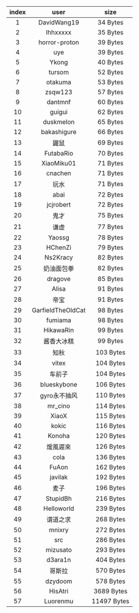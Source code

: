 | index |    user    |   size    |
|:-----:|:----------:|:---------:|
| 1 | DavidWang19 | 34 Bytes |
| 2 | lhhxxxxx | 35 Bytes |
| 3 | horror-proton | 39 Bytes |
| 4 | uye | 39 Bytes |
| 5 | Ykong | 40 Bytes |
| 6 | tursom | 52 Bytes |
| 7 | otakuma | 53 Bytes |
| 8 | zsqw123 | 57 Bytes |
| 9 | dantmnf | 60 Bytes |
| 10 | guigui | 62 Bytes |
| 11 | duskmelon | 65 Bytes |
| 12 | bakashigure | 66 Bytes |
| 13 | 鼹鼠 | 69 Bytes |
| 14 | FutabaRio | 70 Bytes |
| 15 | XiaoMiku01 | 71 Bytes |
| 16 | cnachen | 71 Bytes |
| 17 | 玩水 | 71 Bytes |
| 18 | abai | 72 Bytes |
| 19 | jcjrobert | 72 Bytes |
| 20 | 鬼才 | 75 Bytes |
| 21 | 谦虚 | 77 Bytes |
| 22 | Yaossg | 78 Bytes |
| 23 | HChenZi | 79 Bytes |
| 24 | Ns2Kracy | 82 Bytes |
| 25 | 奶油面包拳 | 82 Bytes |
| 26 | dragove | 85 Bytes |
| 27 | Alisa | 91 Bytes |
| 28 | 帝宝 | 91 Bytes |
| 29 | GarfieldTheOldCat | 98 Bytes |
| 30 | fumiama | 98 Bytes |
| 31 | HikawaRin | 99 Bytes |
| 32 | 酱香大冰糕 | 99 Bytes |
| 33 | 知秋 | 103 Bytes |
| 34 | vitex | 104 Bytes |
| 35 | 车前子 | 104 Bytes |
| 36 | blueskybone | 106 Bytes |
| 37 | gyro永不抽风 | 110 Bytes |
| 38 | mr_cino | 114 Bytes |
| 39 | XiaoX | 115 Bytes |
| 40 | kokic | 116 Bytes |
| 41 | Konoha | 120 Bytes |
| 42 | 煖風遲來 | 126 Bytes |
| 43 | cola | 136 Bytes |
| 44 | FuAon | 162 Bytes |
| 45 | javilak | 192 Bytes |
| 46 | 麦子 | 196 Bytes |
| 47 | StupidBh | 216 Bytes |
| 48 | Helloworld | 239 Bytes |
| 49 | 谓道之求 | 268 Bytes |
| 50 | mnixry | 272 Bytes |
| 51 | src | 286 Bytes |
| 52 | mizusato | 293 Bytes |
| 53 | d3ara1n | 404 Bytes |
| 54 | 哥斯拉 | 570 Bytes |
| 55 | dzydoom | 578 Bytes |
| 56 | HisAtri | 3689 Bytes |
| 57 | Luorenmu | 11497 Bytes |
